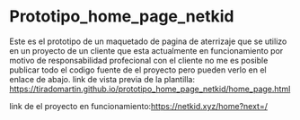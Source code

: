 # Prototipo_home_page_netkid
Este es el prototipo de un maquetado de pagina de aterrizaje  que se utilizo en un proyecto de un cliente que esta actualmente en funcionamiento por motivo de responsabilidad profecional con el cliente no me es posible  publicar todo el codigo fuente de el proyecto pero pueden verlo en el enlace de abajo.
 link de vista previa de la plantilla: https://tiradomartin.github.io/prototipo_home_page_netkid/home_page.html
 
 link de el proyecto en funcionamiento:https://netkid.xyz/home?next=/
 
